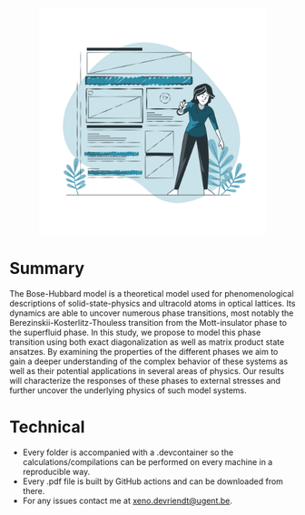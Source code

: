 <p align="center">
<img src="./media/outline.png" width="400">
</p>

# Summary

The Bose-Hubbard model is a theoretical model used for phenomenological descriptions of solid-state-physics and ultracold atoms in optical lattices. Its dynamics are able to uncover numerous phase transitions, most notably the Berezinskii-Kosterlitz-Thouless transition from the Mott-insulator phase to the superfluid phase. In this study, we propose to model this phase transition using both exact diagonalization as well as matrix product state ansatzes. By examining the properties of the different phases we aim to gain a deeper understanding of the complex behavior of these systems as well as their potential applications in several areas of physics. Our results will characterize the responses of these phases to external stresses and further uncover the underlying physics of such model systems.

# Technical 

- Every folder is accompanied with a .devcontainer so the calculations/compilations can be performed on every machine in a reproducible way.
- Every .pdf file is built by GitHub actions and can be downloaded from there.
- For any issues contact me at xeno.devriendt@ugent.be.
